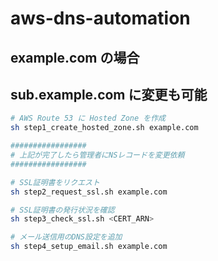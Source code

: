 # aws-dns-automation

## example.com の場合
## sub.example.com に変更も可能

```sh
# AWS Route 53 に Hosted Zone を作成
sh step1_create_hosted_zone.sh example.com

#################
# 上記が完了したら管理者にNSレコードを変更依頼
#################

# SSL証明書をリクエスト
sh step2_request_ssl.sh example.com

# SSL証明書の発行状況を確認
sh step3_check_ssl.sh <CERT_ARN>

# メール送信用のDNS設定を追加
sh step4_setup_email.sh example.com
```
